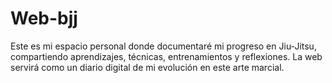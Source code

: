 # Web-bjj
Este es mi espacio personal donde documentaré mi progreso en Jiu-Jitsu, compartiendo aprendizajes, técnicas, entrenamientos y reflexiones. La web servirá como un diario digital de mi evolución en este arte marcial.
